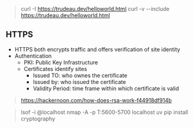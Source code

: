 
> curl -I https://trudeau.dev/helloworld.html
> curl -v --include https://trudeau.dev/helloworld.html

## HTTPS

+ HTTPS both encrypts traffic and offers verification of site identity
+ Authentication
  + PKI: Public Key Infrastructure
  + Certificates identify sites
    + Issued TO: who ownes the certificate
    + Issued by: who issued the certificate
    + Validity Period: time frame within which certificate is valid

> https://hackernoon.com/how-does-rsa-work-f44918df914b

> lsof -i @localhost
> nmap -A -p T:5600-5700 localhost
> uv pip install cryptography
